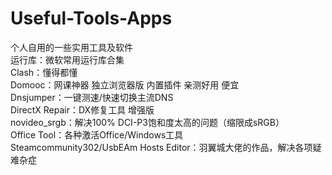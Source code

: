 # Useful-Tools-Apps
个人自用的一些实用工具及软件  
运行库：微软常用运行库合集  
Clash：懂得都懂  
Domooc：网课神器 独立浏览器版 内置插件 亲测好用 便宜  
Dnsjumper：一键测速/快速切换主流DNS  
DirectX Repair：DX修复工具 增强版  
novideo_srgb：解决100% DCI-P3饱和度太高的问题（缩限成sRGB）  
Office Tool：各种激活Office/Windows工具  
Steamcommunity302/UsbEAm Hosts Editor：羽翼城大佬的作品，解决各项疑难杂症  
